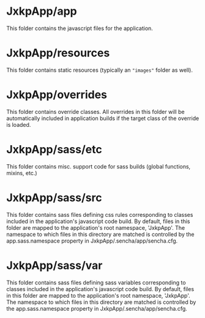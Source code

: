 # JxkpApp/app

This folder contains the javascript files for the application.

# JxkpApp/resources

This folder contains static resources (typically an `"images"` folder as well).

# JxkpApp/overrides

This folder contains override classes. All overrides in this folder will be 
automatically included in application builds if the target class of the override
is loaded.

# JxkpApp/sass/etc

This folder contains misc. support code for sass builds (global functions, 
mixins, etc.)

# JxkpApp/sass/src

This folder contains sass files defining css rules corresponding to classes
included in the application's javascript code build.  By default, files in this 
folder are mapped to the application's root namespace, 'JxkpApp'. The
namespace to which files in this directory are matched is controlled by the
app.sass.namespace property in JxkpApp/.sencha/app/sencha.cfg. 

# JxkpApp/sass/var

This folder contains sass files defining sass variables corresponding to classes
included in the application's javascript code build.  By default, files in this 
folder are mapped to the application's root namespace, 'JxkpApp'. The
namespace to which files in this directory are matched is controlled by the
app.sass.namespace property in JxkpApp/.sencha/app/sencha.cfg. 
